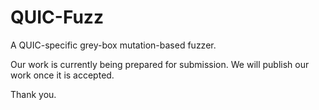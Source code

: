 # QUIC-Fuzz
A QUIC-specific grey-box mutation-based fuzzer.

Our work is currently being prepared for submission. We will publish our work once it is accepted.

Thank you.
